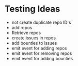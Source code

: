 # Testing Ideas

* not create duplicate repo ID's
* add repos
* Retrieve repos
* create issues in repos
* add bounties to issues
* emit event for adding repos
* emit event for removing repos
* emit event for adding bounties
